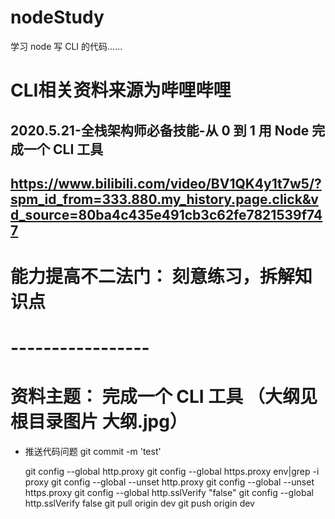 # nodeStudy

学习 node 写 CLI 的代码......

# CLI相关资料来源为哔哩哔哩

## 2020.5.21-全栈架构师必备技能-从 0 到 1 用 Node 完成一个 CLI 工具

## https://www.bilibili.com/video/BV1QK4y1t7w5/?spm_id_from=333.880.my_history.page.click&vd_source=80ba4c435e491cb3c62fe7821539f747

# 能力提高不二法门： 刻意练习，拆解知识点

# -----------------

# 资料主题： 完成一个 CLI 工具 （大纲见根目录图片 大纲.jpg）

- 推送代码问题
  git commit -m 'test'

  git config --global http.proxy
  git config --global https.proxy
  env|grep -i proxy
  git config --global --unset http.proxy
  git config --global --unset https.proxy
  git config --global http.sslVerify "false"
  git config --global http.sslVerify false
  git pull origin dev
  git push origin dev
